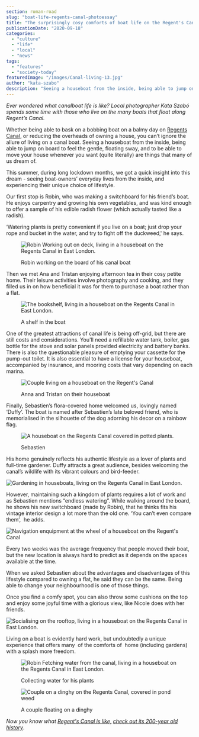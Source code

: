 ```yaml
---
section: roman-road
slug: "boat-life-regents-canal-photoessay"
title: "The surprisingly cosy comforts of boat life on the Regent's Canal"
publicationDate: "2020-09-18"
categories: 
  - "culture"
  - "life"
  - "local"
  - "news"
tags: 
  - "features"
  - "society-today"
featuredImage: "/images/Canal-living-13.jpg"
author: "kata-szabo"
description: "Seeing a houseboat from the inside, being able to jump on board to feel the gentle, floating sway, and to be able to move your house whenever you want (quite literally) are things that many of us dream of."
---
```


_Ever wondered what canalboat life is like? Local photographer Kata Szabó spends some time with those who live on the many boats that float along Regent’s Canal._

Whether being able to bask on a bobbing boat on a balmy day on [Regents Canal](https://romanroadlondon.com/regents-canal-what-to-see-do-guide/), or reducing the overheads of owning a house, you can’t ignore the allure of living on a canal boat. Seeing a houseboat from the inside, being able to jump on board to feel the gentle, floating sway, and to be able to move your house whenever you want (quite literally) are things that many of us dream of. 

This summer, during long lockdown months, we got a quick insight into this dream - seeing boat-owners’ everyday lives from the inside, and experiencing their unique choice of lifestyle.

Our first stop is Robin, who was making a switchboard for his friend’s boat. He enjoys carpentry and growing his own vegetables, and was kind enough to offer a sample of his edible radish flower (which actually tasted like a radish). 

‘Watering plants is pretty convenient if you live on a boat; just drop your rope and bucket in the water, and try to fight off the duckweed,' he says.

<figure>

![Robin Working out on deck, living in a houseboat on the Regents Canal in East London.](/images/Canal-living-2.jpg)

<figcaption>

Robin working on the board of his canal boat

</figcaption>

</figure>

Then we met Ana and Tristan enjoying afternoon tea in their cosy petite home. Their leisure activities involve photography and cooking, and they filled us in on how beneficial it was for them to purchase a boat rather than a flat.

<figure>

![The bookshelf, living in a houseboat on the Regents Canal in East London.](/images/Canal-living-10.jpg)

<figcaption>

A shelf in the boat

</figcaption>

</figure>

One of the greatest attractions of canal life is being off-grid, but there are still costs and considerations. You'll need a refillable water tank, boiler, gas bottle for the stove and solar panels provided electricity and battery banks. There is also the questionable pleasure of emptying your cassette for the pump-out toilet. It is also essential to have a license for your houseboat, accompanied by insurance, and mooring costs that vary depending on each marina.

<figure>

![Couple living on a houseboat on the Regent's Canal](/images/Canal-living-7-1024x683.jpg)

<figcaption>

Anna and Tristan on their houseboat

</figcaption>

</figure>

Finally, Sebastien’s flora-covered home welcomed us, lovingly named ‘Duffy’. The boat is named after Sebastien’s late beloved friend, who is memorialised in the silhouette of the dog adorning his decor on a rainbow flag.

<figure>

![A houseboat on the Regents Canal covered in potted plants.](/images/Canal-living-13-1024x683.jpg)

<figcaption>

Sebastien

</figcaption>

</figure>

His home genuinely reflects his authentic lifestyle as a lover of plants and full-time gardener. Duffy attracts a great audience, besides welcoming the canal’s wildlife with its vibrant colours and bird-feeder.

![Gardening in houseboats, living on the Regents Canal in East London.](/images/Canal-living-16-1024x683.jpg)

However, maintaining such a kingdom of plants requires a lot of work and as Sebastien mentions “endless watering”. While walking around the board, he shows his new switchboard (made by Robin), that he thinks fits his vintage interior design a lot more than the old one. ‘You can’t even compare them’,  he adds. 

![Navigation enquipment at the wheel of a houseboat on the Regent's Canal](/images/Canal-living-12-1024x683.jpg)

Every two weeks was the average frequency that people moved their boat, but the new location is always hard to predict as it depends on the spaces available at the time.

When we asked Sebastien about the advantages and disadvantages of this lifestyle compared to owning a flat, he said they can be the same. Being able to change your neighbourhood is one of those things.

Once you find a comfy spot, you can also throw some cushions on the top and enjoy some joyful time with a glorious view, like Nicole does with her friends.

![Socialising on the rooftop, living in a houseboat on the Regents Canal in East London.](/images/Canal-living-19-1024x683.jpg)

Living on a boat is evidently hard work, but undoubtedly a unique experience that offers many  of the comforts of  home (including gardens) with a splash more freedom.

<figure>

![Robin Fetching water from the canal, living in a houseboat on the Regents Canal in East London.](/images/Canal-living-5.jpg)

<figcaption>

Collecting water for his plants

</figcaption>

</figure>

<figure>

![Couple on a dinghy on the Regents Canal, covered in pond weed](/images/Canal-living-17-1024x683.jpg)

<figcaption>

A couple floating on a dinghy

</figcaption>

</figure>

_Now you know what [Regent's Canal is like,](https://romanroadlondon.com/history-regents-canal-200-year-anniversary/) [c](https://romanroadlondon.com/history-regents-canal-200-year-anniversary/)[heck out its 200-year old history](https://romanroadlondon.com/history-regents-canal-200-year-anniversary/)_.
